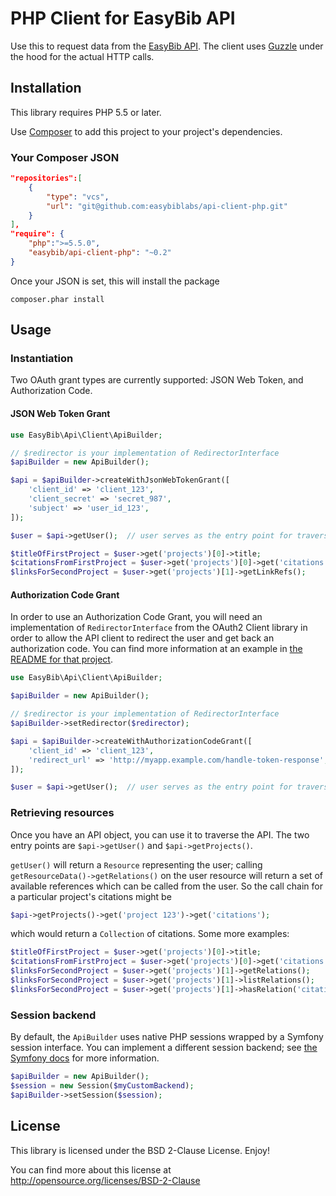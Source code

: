 # PHP Client for EasyBib API

Use this to request data from the [EasyBib API](https://data.easybib.com/).
The client uses [Guzzle](http://guzzlephp.org/) under the hood for the actual
HTTP calls.

## Installation

This library requires PHP 5.5 or later.

Use [Composer](https://getcomposer.org/) to add this project to your project's
dependencies.

### Your Composer JSON


```json
"repositories":[
    {
        "type": "vcs",
        "url": "git@github.com:easybiblabs/api-client-php.git"
    }
],
"require": {
    "php":">=5.5.0",
    "easybib/api-client-php": "~0.2"
}
```

Once your JSON is set, this will install the package

```
composer.phar install
```

## Usage

### Instantiation

Two OAuth grant types are currently supported: JSON Web Token, and Authorization
Code.

#### JSON Web Token Grant

```php
use EasyBib\Api\Client\ApiBuilder;

// $redirector is your implementation of RedirectorInterface
$apiBuilder = new ApiBuilder();

$api = $apiBuilder->createWithJsonWebTokenGrant([
    'client_id' => 'client_123',
    'client_secret' => 'secret_987',
    'subject' => 'user_id_123',
]);

$user = $api->getUser();  // user serves as the entry point for traversing resources

$titleOfFirstProject = $user->get('projects')[0]->title;
$citationsFromFirstProject = $user->get('projects')[0]->get('citations');
$linksForSecondProject = $user->get('projects')[1]->getLinkRefs();
```

#### Authorization Code Grant

In order to use an Authorization Code Grant, you will need an
implementation of `RedirectorInterface` from the OAuth2 Client library in order
to allow the API client to redirect the user and get back an authorization code.
You can find more information at an example in
[the README for that project](https://github.com/easybiblabs/oauth2-client-php#authorization-code-grant).

```php
use EasyBib\Api\Client\ApiBuilder;

$apiBuilder = new ApiBuilder();

// $redirector is your implementation of RedirectorInterface
$apiBuilder->setRedirector($redirector);

$api = $apiBuilder->createWithAuthorizationCodeGrant([
    'client_id' => 'client_123',
    'redirect_url' => 'http://myapp.example.com/handle-token-response',
]);

$user = $api->getUser();  // user serves as the entry point for traversing resources
```

### Retrieving resources

Once you have an API object, you can use it to traverse the API.
The two entry points are `$api->getUser()` and `$api->getProjects()`.

`getUser()` will return a `Resource` representing the user; calling
`getResourceData()->getRelations()` on the user resource will return a set
of available references which can be called from the user. So the call chain
for a particular project's citations might be

```php
$api->getProjects()->get('project 123')->get('citations');
```

which would return a `Collection` of citations. Some more examples:

```php
$titleOfFirstProject = $user->get('projects')[0]->title;
$citationsFromFirstProject = $user->get('projects')[0]->get('citations');
$linksForSecondProject = $user->get('projects')[1]->getRelations();
$linksForSecondProject = $user->get('projects')[1]->listRelations();
$linksForSecondProject = $user->get('projects')[1]->hasRelation('citations');
```

### Session backend

By default, the `ApiBuilder` uses native PHP sessions wrapped by a Symfony
session interface. You can implement a different session backend; see
[the Symfony docs](http://symfony.com/doc/current/components/http_foundation/sessions.html)
for more information.

```php
$apiBuilder = new ApiBuilder();
$session = new Session($myCustomBackend);
$apiBuilder->setSession($session);
```

## License

This library is licensed under the BSD 2-Clause License. Enjoy!

You can find more about this
license at http://opensource.org/licenses/BSD-2-Clause
